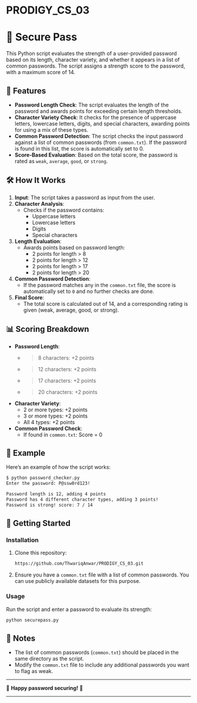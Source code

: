 # PRODIGY_CS_03

# 🔐 Secure Pass

This Python script evaluates the strength of a user-provided password based on its length, character variety, and whether it appears in a list of common passwords. The script assigns a strength score to the password, with a maximum score of 14.

## 🌟 Features

- **Password Length Check**: The script evaluates the length of the password and awards points for exceeding certain length thresholds.
- **Character Variety Check**: It checks for the presence of uppercase letters, lowercase letters, digits, and special characters, awarding points for using a mix of these types.
- **Common Password Detection**: The script checks the input password against a list of common passwords (from `common.txt`). If the password is found in this list, the score is automatically set to 0.
- **Score-Based Evaluation**: Based on the total score, the password is rated as `weak`, `average`, `good`, or `strong`.

## 🛠️ How It Works

1. **Input**: The script takes a password as input from the user.
2. **Character Analysis**:
   - Checks if the password contains:
     - Uppercase letters
     - Lowercase letters
     - Digits
     - Special characters
3. **Length Evaluation**: 
   - Awards points based on password length:
     - 2 points for length > 8
     - 2 points for length > 12
     - 2 points for length > 17
     - 2 points for length > 20
4. **Common Password Detection**: 
   - If the password matches any in the `common.txt` file, the score is automatically set to `0` and no further checks are done.
5. **Final Score**: 
   - The total score is calculated out of 14, and a corresponding rating is given (weak, average, good, or strong).

## 📊 Scoring Breakdown

- **Password Length**:
  - > 8 characters: +2 points
  - > 12 characters: +2 points
  - > 17 characters: +2 points
  - > 20 characters: +2 points
- **Character Variety**:
  - 2 or more types: +2 points
  - 3 or more types: +2 points
  - All 4 types: +2 points
- **Common Password Check**:
  - If found in `common.txt`: Score = 0

## 🧪 Example

Here’s an example of how the script works:

```bash
$ python password_checker.py
Enter the password: P@ssw0rd123!

Password length is 12, adding 4 points
Password has 4 different character types, adding 3 points!
Password is strong! score: 7 / 14
```

## 🚀 Getting Started

### Installation

1. Clone this repository:

   ```bash
   https://github.com/ThwariqAnwar/PRODIGY_CS_03.git
   ```
   
2. Ensure you have a `common.txt` file with a list of common passwords. You can use publicly available datasets for this purpose.

### Usage

Run the script and enter a password to evaluate its strength:

```bash
python securepass.py
```

## 📝 Notes

- The list of common passwords (`common.txt`) should be placed in the same directory as the script.
- Modify the `common.txt` file to include any additional passwords you want to flag as weak.

---

🎉 **Happy password securing!** 🔐

--- 
